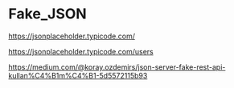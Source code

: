 # Fake_JSON

https://jsonplaceholder.typicode.com/

https://jsonplaceholder.typicode.com/users

https://medium.com/@koray.ozdemirs/json-server-fake-rest-api-kullan%C4%B1m%C4%B1-5d5572115b93

 
